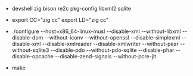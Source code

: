 - devshell zig bison re2c pkg-config libxml2 sqlite

-
    export CC="zig cc"
    export LD="zig cc"

- ./configure --host=x86_64-linux-musl --disable-xml --without-libxml --disable-dom  --without-iconv --without-openssl --disable-simplexml --disable-xml --disable-xmlreader --disable-xmlwriter --without-pear --without-sqlite3 --disable-pdo --without-pdo-sqlite --disable-phar --disable-opcache --disable-zend-signals --without-pcre-jit

- make
